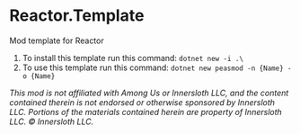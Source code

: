 # Reactor.Template
Mod template for Reactor

1. To install this template run this command: `dotnet new -i .\`
2. To use this template run this command: `dotnet new peasmod -n {Name} -o {Name}`


*This mod is not affiliated with Among Us or Innersloth LLC, and the content contained therein is not endorsed or otherwise sponsored by Innersloth LLC. Portions of the materials contained herein are property of Innersloth LLC. © Innersloth LLC.*
